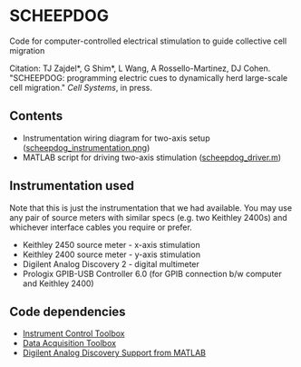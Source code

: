 # SCHEEPDOG
Code for computer-controlled electrical stimulation to guide collective cell migration

Citation: TJ Zajdel\*, G Shim\*, L Wang, A Rossello-Martinez, DJ Cohen. "SCHEEPDOG: programming electric cues to dynamically herd large-scale cell migration." *Cell Systems*, in press.

## Contents
- Instrumentation wiring diagram for two-axis setup ([scheepdog_instrumentation.png](scheepdog_instrumentation.png))
- MATLAB script for driving two-axis stimulation ([scheepdog_driver.m](scheepdog_driver.m))

## Instrumentation used
Note that this is just the instrumentation that we had available. You may use any pair of source meters with similar specs (e.g. two Keithley 2400s) and whichever interface cables you require or prefer.
- Keithley 2450 source meter - x-axis stimulation
- Keithley 2400 source meter - y-axis stimulation
- Digilent Analog Discovery 2 - digital multimeter
- Prologix GPIB-USB Controller 6.0 (for GPIB connection b/w computer and Keithley 2400)

## Code dependencies
- [Instrument Control Toolbox](https://www.mathworks.com/products/instrument.html)
- [Data Acquisition Toolbox](https://www.mathworks.com/products/data-acquisition.html)
- [Digilent Analog Discovery Support from MATLAB](https://www.mathworks.com/hardware-support/digilent-analog-discovery.html)
